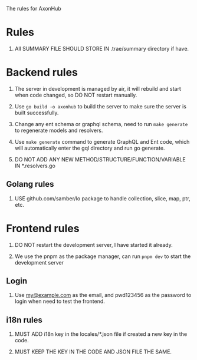 The rules for AxonHub

# Rules

1. All SUMMARY FILE SHOULD STORE IN .trae/summary directory if have.

# Backend rules

1. The server in development is managed by air, it will rebuild and start when code changed, so DO NOT restart manually.

2. Use `go build -o axonhub` to build the server to make sure the server is built successfully.

3. Change any ent schema or graphql schema, need to run `make generate` to regenerate models and resolvers.

4. Use `make generate` command to generate GraphQL and Ent code, which will automatically enter the gql directory and run go generate.

5. DO NOT ADD ANY NEW METHOD/STRUCTURE/FUNCTION/VARIABLE IN *.resolvers.go

##  Golang rules

1. USE github.com/samber/lo package to handle collection, slice, map, ptr, etc.


# Frontend rules

1. DO NOT restart the development server, I have started it already.

2. We use the pnpm as the package manager, can run `pnpm dev` to start the development server


## Login

1. Use my@example.com as the email, and pwd123456 as the password to login when need to test the frontend.

## i18n rules

1. MUST ADD i18n key in the locales/*.json file if created a new key in the code.

2. MUST KEEP THE KEY IN THE CODE AND JSON FILE THE SAME.